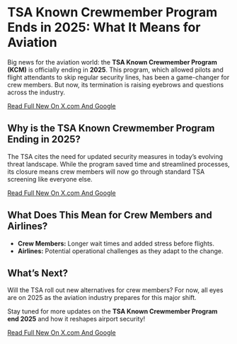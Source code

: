 # TSA Known Crewmember Program Ends in 2025: What It Means for Aviation  

Big news for the aviation world: the **TSA Known Crewmember Program (KCM)** is officially ending in **2025**. This program, which allowed pilots and flight attendants to skip regular security lines, has been a game-changer for crew members. But now, its termination is raising eyebrows and questions across the industry.  

[Read Full New On X.com And Google](www.m24play.online)

## Why is the TSA Known Crewmember Program Ending in 2025?  
The TSA cites the need for updated security measures in today’s evolving threat landscape. While the program saved time and streamlined processes, its closure means crew members will now go through standard TSA screening like everyone else.  

[Read Full New On X.com And Google](www.m24play.online)

## What Does This Mean for Crew Members and Airlines?  
- **Crew Members:** Longer wait times and added stress before flights.  
- **Airlines:** Potential operational challenges as they adapt to the change.  

## What’s Next?  
Will the TSA roll out new alternatives for crew members? For now, all eyes are on 2025 as the aviation industry prepares for this major shift.  

Stay tuned for more updates on the **TSA Known Crewmember Program end 2025** and how it reshapes airport security!  

[Read Full New On X.com And Google](www.m24play.online)
